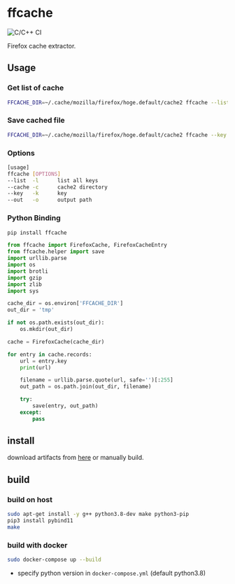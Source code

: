 # ffcache

![C/C++ CI](https://github.com/shosatojp/ffcache/workflows/C/C++%20CI/badge.svg)

Firefox cache extractor.

## Usage

### Get list of cache

```sh
FFCACHE_DIR=~/.cache/mozilla/firefox/hoge.default/cache2 ffcache --list
```

### Save cached file

```sh
FFCACHE_DIR=~/.cache/mozilla/firefox/hoge.default/cache2 ffcache --key https://example.com/image.png --out myimage.png
```

### Options

```sh
[usage]
ffcache [OPTIONS]
--list  -l      list all keys
--cache -c      cache2 directory
--key   -k      key
--out   -o      output path
```

### Python Binding

```sh
pip install ffcache
```

```py
from ffcache import FirefoxCache, FirefoxCacheEntry
from ffcache.helper import save
import urllib.parse
import os
import brotli
import gzip
import zlib
import sys

cache_dir = os.environ['FFCACHE_DIR']
out_dir = 'tmp'

if not os.path.exists(out_dir):
    os.mkdir(out_dir)

cache = FirefoxCache(cache_dir)

for entry in cache.records:
    url = entry.key
    print(url)

    filename = urllib.parse.quote(url, safe='')[:255]
    out_path = os.path.join(out_dir, filename)

    try:
        save(entry, out_path)
    except:
        pass
```

## install

download artifacts from [here](https://github.com/shosatojp/ffcache/actions) or manually build.

## build

### build on host

```sh
sudo apt-get install -y g++ python3.8-dev make python3-pip
pip3 install pybind11
make
```

### build with docker

```sh
sudo docker-compose up --build
```

* specify python version in `docker-compose.yml` (default python3.8)
